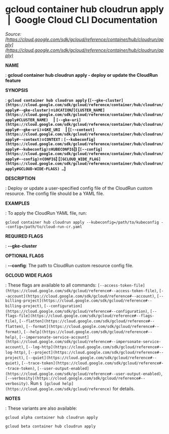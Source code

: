 # gcloud container hub cloudrun apply  |  Google Cloud CLI Documentation

*Source: [https://cloud.google.com/sdk/gcloud/reference/container/hub/cloudrun/apply](https://cloud.google.com/sdk/gcloud/reference/container/hub/cloudrun/apply)*

**NAME**

: **gcloud container hub cloudrun apply - deploy or update the CloudRun feature**

**SYNOPSIS**

: **`gcloud container hub cloudrun apply` (`[--gke-cluster](https://cloud.google.com/sdk/gcloud/reference/container/hub/cloudrun/apply#--gke-cluster)`=`LOCATION`/`[CLUSTER_NAME](https://cloud.google.com/sdk/gcloud/reference/container/hub/cloudrun/apply#CLUSTER_NAME)`     | `[--gke-uri](https://cloud.google.com/sdk/gcloud/reference/container/hub/cloudrun/apply#--gke-uri)`=`GKE_URI`     | [`[--context](https://cloud.google.com/sdk/gcloud/reference/container/hub/cloudrun/apply#--context)`=`CONTEXT` : `[--kubeconfig](https://cloud.google.com/sdk/gcloud/reference/container/hub/cloudrun/apply#--kubeconfig)`=`KUBECONFIG`]) [`[--config](https://cloud.google.com/sdk/gcloud/reference/container/hub/cloudrun/apply#--config)`=`CONFIG`] [`[GCLOUD_WIDE_FLAG](https://cloud.google.com/sdk/gcloud/reference/container/hub/cloudrun/apply#GCLOUD-WIDE-FLAGS) …`]**

**DESCRIPTION**

: Deploy or update a user-specified config file of the CloudRun custom resource.
The config file should be a YAML file.

**EXAMPLES**

: To apply the CloudRun YAML file, run:

```
gcloud container hub cloudrun apply --kubeconfig=/path/to/kubeconfig --config=/path/to/cloud-run-cr.yaml
```

**REQUIRED FLAGS**

: **--gke-cluster**

**OPTIONAL FLAGS**

: **--config**:
The path to CloudRun custom resource config file.

**GCLOUD WIDE FLAGS**

: These flags are available to all commands: `[--access-token-file](https://cloud.google.com/sdk/gcloud/reference#--access-token-file)`,
`[--account](https://cloud.google.com/sdk/gcloud/reference#--account)`, `[--billing-project](https://cloud.google.com/sdk/gcloud/reference#--billing-project)`,
`[--configuration](https://cloud.google.com/sdk/gcloud/reference#--configuration)`,
`[--flags-file](https://cloud.google.com/sdk/gcloud/reference#--flags-file)`,
`[--flatten](https://cloud.google.com/sdk/gcloud/reference#--flatten)`, `[--format](https://cloud.google.com/sdk/gcloud/reference#--format)`, `[--help](https://cloud.google.com/sdk/gcloud/reference#--help)`, `[--impersonate-service-account](https://cloud.google.com/sdk/gcloud/reference#--impersonate-service-account)`,
`[--log-http](https://cloud.google.com/sdk/gcloud/reference#--log-http)`,
`[--project](https://cloud.google.com/sdk/gcloud/reference#--project)`, `[--quiet](https://cloud.google.com/sdk/gcloud/reference#--quiet)`, `[--trace-token](https://cloud.google.com/sdk/gcloud/reference#--trace-token)`, `[--user-output-enabled](https://cloud.google.com/sdk/gcloud/reference#--user-output-enabled)`,
`[--verbosity](https://cloud.google.com/sdk/gcloud/reference#--verbosity)`.
Run `$ [gcloud help](https://cloud.google.com/sdk/gcloud/reference)` for details.

**NOTES**

: These variants are also available:

```
gcloud alpha container hub cloudrun apply
```

```
gcloud beta container hub cloudrun apply
```
